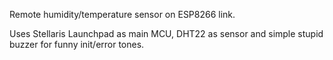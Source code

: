 Remote humidity/temperature sensor on ESP8266 link.

Uses Stellaris Launchpad as main MCU, DHT22 as sensor and simple stupid buzzer
for funny init/error tones.
